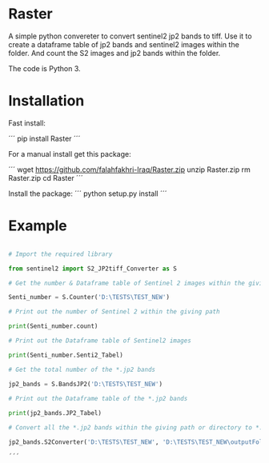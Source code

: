 
Raster
======

A simple python convereter to convert sentinel2 jp2 bands to tiff.
Use it to create a dataframe table of jp2 bands and sentinel2 images within the folder.
And count the S2 images and jp2 bands within the folder. 


The code is Python 3.

Installation
============

Fast install:

´´´
pip install Raster
´´´

For a manual install get this package:

´´´
wget https://github.com/falahfakhri-Iraq/Raster.zip
unzip Raster.zip
rm Raster.zip
cd Raster
´´´

Install the package:
´´´
python setup.py install 
´´´   

Example
=======

```python

# Import the required library

from sentinel2 import S2_JP2tiff_Converter as S

# Get the number & Dataframe table of Sentinel 2 images within the giving path or directory

Senti_number = S.Counter('D:\TESTS\TEST_NEW')

# Print out the number of Sentinel 2 within the giving path

print(Senti_number.count)

# Print out the Dataframe table of Sentinel2 images 

print(Senti_number.Senti2_Tabel)

# Get the total number of the *.jp2 bands 

jp2_bands = S.BandsJP2('D:\TESTS\TEST_NEW')
 
# Print out the Dataframe table of the *.jp2 bands

print(jp2_bands.JP2_Tabel)

# Convert all the *.jp2 bands within the giving path or directory to *.tiff format 

jp2_bands.S2Converter('D:\TESTS\TEST_NEW', 'D:\TESTS\TEST_NEW\outputFolder')

´´´

   
    